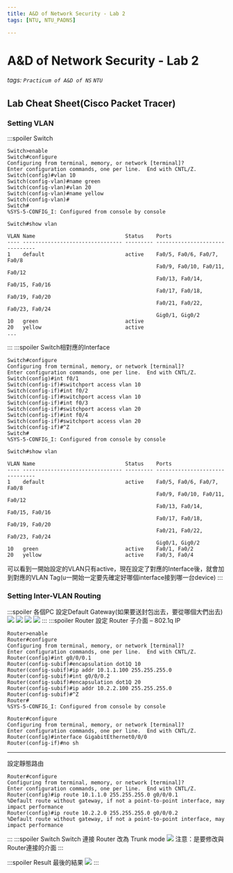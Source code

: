 ```yaml
---
title: A&D of Network Security - Lab 2
tags: [NTU, NTU_PADNS]

---
```


# A&D of Network Security - Lab 2
###### tags: `Practicum of A&D of NS` `NTU`

## Lab Cheat Sheet(Cisco Packet Tracer)
### Setting VLAN
:::spoiler Switch
```bash!
Switch>enable
Switch#configure 
Configuring from terminal, memory, or network [terminal]? 
Enter configuration commands, one per line.  End with CNTL/Z.
Switch(config)#vlan 10
Switch(config-vlan)#name green
Switch(config-vlan)#vlan 20
Switch(config-vlan)#name yellow
Switch(config-vlan)#
Switch#
%SYS-5-CONFIG_I: Configured from console by console

Switch#show vlan

VLAN Name                             Status    Ports
---- -------------------------------- --------- -------------------------------
1    default                          active    Fa0/5, Fa0/6, Fa0/7, Fa0/8
                                                Fa0/9, Fa0/10, Fa0/11, Fa0/12
                                                Fa0/13, Fa0/14, Fa0/15, Fa0/16
                                                Fa0/17, Fa0/18, Fa0/19, Fa0/20
                                                Fa0/21, Fa0/22, Fa0/23, Fa0/24
                                                Gig0/1, Gig0/2
10   green                            active
20   yellow                           active
...
```
:::
:::spoiler Switch相對應的Interface
```bash!
Switch#configure 
Configuring from terminal, memory, or network [terminal]? 
Enter configuration commands, one per line.  End with CNTL/Z.
Switch(config)#int f0/1
Switch(config-if)#switchport access vlan 10
Switch(config-if)#int f0/2
Switch(config-if)#switchport access vlan 10
Switch(config-if)#int f0/3
Switch(config-if)#switchport access vlan 20
Switch(config-if)#int f0/4
Switch(config-if)#switchport access vlan 20
Switch(config-if)#^Z
Switch#
%SYS-5-CONFIG_I: Configured from console by console

Switch#show vlan

VLAN Name                             Status    Ports
---- -------------------------------- --------- -------------------------------
1    default                          active    Fa0/5, Fa0/6, Fa0/7, Fa0/8
                                                Fa0/9, Fa0/10, Fa0/11, Fa0/12
                                                Fa0/13, Fa0/14, Fa0/15, Fa0/16
                                                Fa0/17, Fa0/18, Fa0/19, Fa0/20
                                                Fa0/21, Fa0/22, Fa0/23, Fa0/24
                                                Gig0/1, Gig0/2
10   green                            active    Fa0/1, Fa0/2
20   yellow                           active    Fa0/3, Fa0/4
```
可以看到一開始設定的VLAN只有active，現在設定了對應的Interface後，就會加到對應的VLAN Tag(u一開始一定要先確定好哪個interface接到哪一台device)
:::

### Setting Inter-VLAN Routing
:::spoiler 各個PC
設定Default Gateway(如果要送封包出去，要從哪個大們出去)
![](https://i.imgur.com/YbEtq7B.png)
![](https://i.imgur.com/ovAxS2P.png)
![](https://i.imgur.com/oMuwoYP.png)
![](https://i.imgur.com/a1ZiSgU.png)
:::
:::spoiler Router
設定 Router 子介面 – 802.1q IP
```bash!
Router>enable
Router#configure 
Configuring from terminal, memory, or network [terminal]? 
Enter configuration commands, one per line.  End with CNTL/Z.
Router(config)#int g0/0/0.1
Router(config-subif)#encapsulation dot1Q 10
Router(config-subif)#ip addr 10.1.1.100 255.255.255.0
Router(config-subif)#int g0/0/0.2
Router(config-subif)#encapsulation dot1Q 20
Router(config-subif)#ip addr 10.2.2.100 255.255.255.0
Router(config-subif)#^Z
Router#
%SYS-5-CONFIG_I: Configured from console by console

Router#configure 
Configuring from terminal, memory, or network [terminal]? 
Enter configuration commands, one per line.  End with CNTL/Z.
Router(config)#interface GigabitEthernet0/0/0
Router(config-if)#no sh
```

---

設定靜態路由
```bash!
Router#configure 
Configuring from terminal, memory, or network [terminal]? 
Enter configuration commands, one per line.  End with CNTL/Z.
Router(config)#ip route 10.1.1.0 255.255.255.0 g0/0/0.1
%Default route without gateway, if not a point-to-point interface, may impact performance
Router(config)#ip route 10.2.2.0 255.255.255.0 g0/0/0.2
%Default route without gateway, if not a point-to-point interface, may impact performance
```
:::
:::spoiler Switch
Switch 連接 Router 改為 Trunk mode
![](https://i.imgur.com/oIZEpjS.png)
注意：是要修改與Router連接的介面
:::

:::spoiler Result
最後的結果
![](https://i.imgur.com/dxsangH.png)
:::